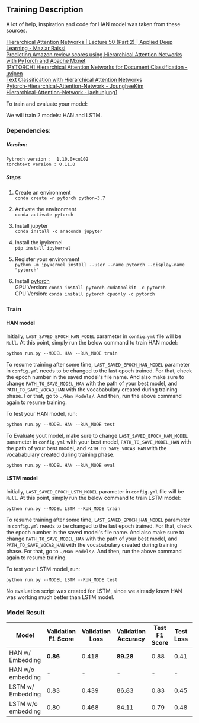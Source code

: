 ## Training Description

A lot of help, inspiration and code for HAN model was taken from these sources.

[Hierarchical Attention Networks | Lecture 50 (Part 2) | Applied Deep Learning - Maziar Raissi](https://www.youtube.com/watch?v=VBqbmmcMI7E&ab_channel=MaziarRaissi)<Br>
[Predicting Amazon review scores using Hierarchical Attention Networks with PyTorch and Apache Mxnet](https://towardsdatascience.com/predicting-amazon-reviews-scores-using-hierarchical-attention-networks-with-pytorch-and-apache-5214edb3df20) <Br>
[[PYTORCH] Hierarchical Attention Networks for Document Classification - uvipen](https://github.com/uvipen/Hierarchical-attention-networks-pytorch) <Br>
[Text Classification with Hierarchical Attention Networks](https://humboldt-wi.github.io/blog/research/information_systems_1819/group5_han/) <Br>
[Pytorch-Hierarchical-Attention-Network - JoungheeKim](https://github.com/JoungheeKim/Pytorch-Hierarchical-Attention-Network) <Br>
[Hierarchical-Attention-Network - jaehunjung1](https://github.com/jaehunjung1/Hierarchical-Attention-Network) <Br>

To train and evaluate your model:

We will train 2 models: HAN and LSTM.

### Dependencies:
##### Version:
```
Pytroch version :  1.10.0+cu102
torchtext version : 0.11.0
```

##### Steps
1. Create an environment <Br/>
```conda create -n pytorch python=3.7```

2. Activate the environment <Br/>
```conda activate pytorch```

3. Install jupyter<Br/>
```conda install -c anaconda jupyter```

4. Install the ipykernel<Br/>
```pip install ipykernel```

5. Register your environment<Br/>
```python -m ipykernel install --user --name pytorch --display-name "pytorch"```

6. Install [pytorch](https://pytorch.org/get-started/locally/)<Br/>
GPU Version: ```conda install pytorch cudatoolkit -c pytorch``` <Br/>
CPU Version: ```conda install pytorch cpuonly -c pytorch```

### Train
#### HAN model
Initially, `LAST_SAVED_EPOCH_HAN_MODEL` parameter in `config.yml` file will be `Null`. At this point, simply run the below command to train HAN model:
```{bash}
python run.py --MODEL HAN --RUN_MODE train
```

To resume training after some time, `LAST_SAVED_EPOCH_HAN_MODEL` parameter in `config.yml` needs to be changed to the last epoch trained. For that, check the epoch number in the saved model's file name. And also make sure to change `PATH_TO_SAVE_MODEL_HAN` with the path of your best model, and `PATH_TO_SAVE_VOCAB_HAN` with the vocababulary created during training phase.
For that, go to `./Han Models/`. And then, run the above command again to resume training.

To test your HAN model, run:
```{bash}
python run.py --MODEL HAN --RUN_MODE test
```

To Evaluate yout model, make sure to change `LAST_SAVED_EPOCH_HAN_MODEL` parameter in `config.yml` with your best model, `PATH_TO_SAVE_MODEL_HAN` with the path of your best model, and `PATH_TO_SAVE_VOCAB_HAN` with the vocababulary created during training phase.
```{bash}
python run.py --MODEL HAN --RUN_MODE eval
```

#### LSTM model
Initially, `LAST_SAVED_EPOCH_LSTM_MODEL` parameter in `config.yml` file will be `Null`. At this point, simply run the below command to train LSTM model:
```{bash}
python run.py --MODEL LSTM --RUN_MODE train
```

To resume training after some time, `LAST_SAVED_EPOCH_HAN_MODEL` parameter in `config.yml` needs to be changed to the last epoch trained. For that, check the epoch number in the saved model's file name. And also make sure to change `PATH_TO_SAVE_MODEL_HAN` with the path of your best model, and `PATH_TO_SAVE_VOCAB_HAN` with the vocababulary created during training phase.
For that, go to `./Han Models/`. And then, run the above command again to resume training.

To test your LSTM model, run:
```{bash}
python run.py --MODEL LSTM --RUN_MODE test
```

No evaluation script was created for LSTM, since we already know HAN was working much better than LSTM model.

### Model Result

| Model | Validation F1 Score  | Validation Loss | Validation Accuracy | Test F1 Score | Test Loss | Test Accuracy |
| --- | --- | --- | --- | --- | --- | --- |
| HAN w/ Embedding | **0.86** | 0.418 | **89.28** | 0.88 | 0.41 | **89.69** |
| HAN w/o embedding | - | - | - | - | - | - |
| LSTM w/ Embedding | 0.83 | 0.439 | 86.83 | 0.83 | 0.45 | 86.05 |
| LSTM w/o embedding | 0.80 | 0.468 | 84.11 | 0.79 | 0.48 | 82.56 |
